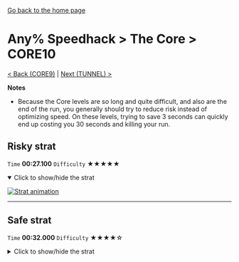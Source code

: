 [Go back to the home page](https://github.com/Doublevil/scbspeedrun)

# Any% Speedhack > The Core > CORE10

[< Back (CORE9)](https://github.com/Doublevil/scbspeedrun/blob/main/levels/any_sh/CORE/CORE9.md) | [Next (TUNNEL) >](https://github.com/Doublevil/scbspeedrun/blob/main/levels/any_sh/CORE/TUNNEL.md)

**Notes**
- Because the Core levels are so long and quite difficult, and also are the end of the run, you generally should try to reduce risk instead of optimizing speed. On these levels, trying to save 3 seconds can quickly end up costing you 30 seconds and killing your run.

## Risky strat

`Time` **00:27.100** `Difficulty` ★★★★★
<details open>
  <summary>Click to show/hide the strat</summary>

  [![Strat animation](https://github.com/Doublevil/scbspeedrun/blob/main/media/levels/CORE/CORE10_RiskyStrat.webp)](https://github.com/Doublevil/scbspeedrun/blob/main/media/levels/CORE/CORE10_RiskyStrat.mp4?raw=true)
</details>

---
## Safe strat

`Time` **00:32.000** `Difficulty` ★★★★☆
<details>
  <summary>Click to show/hide the strat</summary>

  [![Strat animation](https://github.com/Doublevil/scbspeedrun/blob/main/media/levels/CORE/CORE10_SafeStrat.webp)](https://github.com/Doublevil/scbspeedrun/blob/main/media/levels/CORE/CORE10_SafeStrat.mp4?raw=true)
</details>
